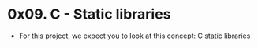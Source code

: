 # 0x09. C - Static libraries
* For this project, we expect you to look at this concept: C static libraries

